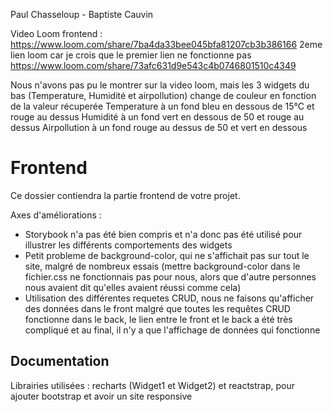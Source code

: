 Paul Chasseloup - Baptiste Cauvin

Video Loom frontend : https://www.loom.com/share/7ba4da33bee045bfa81207cb3b386166
2eme lien loom car je crois que le premier lien ne fonctionne pas https://www.loom.com/share/73afc631d9e543c4b0746801510c4349

Nous n'avons pas pu le montrer sur la video loom, mais les 3 widgets du bas (Temperature, Humidité et airpollution) change de couleur en fonction de la valeur récuperée
Temperature à un fond bleu en dessous de 15°C et rouge au dessus
Humidité à un fond vert en dessous de 50 et rouge au dessus
Airpollution à un fond rouge au dessus de 50 et vert en dessous
# Frontend

Ce dossier contiendra la partie frontend de votre projet.

Axes d'améliorations : 
- Storybook n'a pas été bien compris et n'a donc pas été utilisé pour illustrer les différents comportements des widgets
- Petit probleme de background-color, qui ne s'affichait pas sur tout le site, malgré de nombreux essais (mettre background-color dans le fichier.css ne fonctionnais pas pour nous, alors que d'autre personnes nous avaient dit qu'elles avaient réussi comme cela)
- Utilisation des différentes requetes CRUD, nous ne faisons qu'afficher des données dans le front malgré que toutes les requêtes CRUD fonctionne dans le back, le lien entre le front et le back a été très compliqué et au final, il n'y a que l'affichage de données qui fonctionne

## Documentation

Librairies utilisées : recharts (Widget1 et Widget2) et reactstrap, pour ajouter bootstrap et avoir un site responsive

